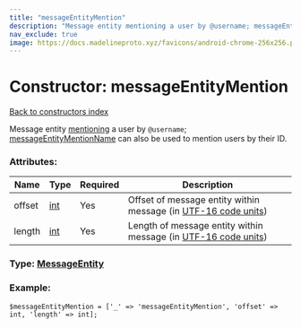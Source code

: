 ```yaml
---
title: "messageEntityMention"
description: "Message entity mentioning a user by @username; messageEntityMentionName can also be used to mention users by their ID."
nav_exclude: true
image: https://docs.madelineproto.xyz/favicons/android-chrome-256x256.png
---
```

# Constructor: messageEntityMention  
[Back to constructors index](/API_docs/constructors/index.html)



Message entity [mentioning](https://core.telegram.org/api/mentions) a user by `@username`; [messageEntityMentionName](../constructors/messageEntityMentionName.html) can also be used to mention users by their ID.

### Attributes:

| Name     |    Type       | Required | Description |
|----------|---------------|----------|-------------|
|offset|[int](/API_docs/types/int.html) | Yes|Offset of message entity within message (in [UTF-16 code units](https://core.telegram.org/api/entities#entity-length))|
|length|[int](/API_docs/types/int.html) | Yes|Length of message entity within message (in [UTF-16 code units](https://core.telegram.org/api/entities#entity-length))|



### Type: [MessageEntity](/API_docs/types/MessageEntity.html)


### Example:

```
$messageEntityMention = ['_' => 'messageEntityMention', 'offset' => int, 'length' => int];
```  
